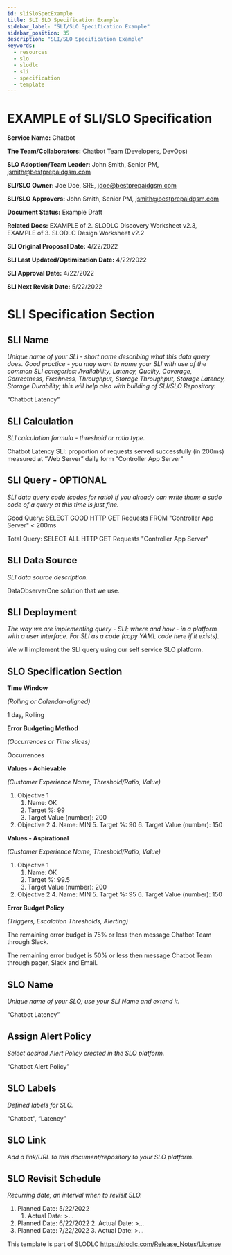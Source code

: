 ```yaml
---
id: sliSloSpecExample
title: SLI SLO Specification Example
sidebar_label: "SLI/SLO Specification Example"
sidebar_position: 35
description: "SLI/SLO Specification Example"
keywords:
  - resources
  - slo
  - slodlc
  - sli
  - specification
  - template
---
```

# EXAMPLE of SLI/SLO Specification 

**Service Name:** Chatbot

**The Team/Collaborators:** Chatbot Team (Developers, DevOps)

**SLO Adoption/Team Leader:** John Smith, Senior PM, jsmith@bestprepaidgsm.com

**SLI/SLO Owner:** Joe Doe, SRE, jdoe@bestprepaidgsm.com

**SLI/SLO Approvers:** John Smith, Senior PM, jsmith@bestprepaidgsm.com

**Document Status:** Example Draft

**Related Docs:** EXAMPLE of 2. SLODLC Discovery Worksheet v2.3, EXAMPLE of 3. SLODLC Design Worksheet v2.2

**SLI Original Proposal Date:** 4/22/2022

**SLI Last Updated/Optimization Date:** 4/22/2022

**SLI Approval Date:** 4/22/2022

**SLI Next Revisit Date:** 5/22/2022


# SLI Specification Section


## SLI Name

_Unique name of your SLI - short name describing what this data query does. Good practice - you may want to name your SLI with use of the common SLI categories: Availability, Latency, Quality, Coverage, Correctness, Freshness, Throughput, Storage Throughput, Storage Latency, Storage Durability; this will help also with building of SLI/SLO Repository._

“Chatbot Latency”


## SLI Calculation

_SLI calculation formula - threshold or ratio type._

Chatbot Latency SLI: proportion of requests served successfully (in 200ms) measured at “Web Server” daily form "Controller App Server"


## SLI Query - OPTIONAL

_SLI data query code (codes for ratio) if you already can write them; a sudo code of a query at this time is just fine._

Good Query: SELECT GOOD HTTP GET Requests FROM "Controller App Server" &lt; 200ms

Total Query: SELECT ALL HTTP GET Requests "Controller App Server"


## SLI Data Source

_SLI data source description._

DataObserverOne solution that we use.


## SLI Deployment

_The way we are implementing query - SLI; where and how - in a platform with a user interface. For SLI as a code (copy YAML code here if it exists)._

We will implement the SLI query using our self service SLO platform.


## SLO Specification Section

**Time Window**

_(Rolling or Calendar-aligned)_

1 day, Rolling

**Error Budgeting Method**

_(Occurrences or Time slices)_

Occurrences

**Values - Achievable**

_(Customer Experience Name, Threshold/Ratio, Value)_



1. Objective 1
    1. Name: OK
    2. Target %: 99
    3. Target Value (number): 200
2. Objective 2
    4. Name: MIN
    5. Target %: 90
    6. Target Value (number): 150

**Values - Aspirational**

_(Customer Experience Name, Threshold/Ratio, Value)_



1. Objective 1
    1. Name: OK
    2. Target %: 99.5
    3. Target Value (number): 200
2. Objective 2
    4. Name: MIN
    5. Target %: 95
    6. Target Value (number): 150

**Error Budget Policy**

_(Triggers, Escalation Thresholds, Alerting)_

The remaining error budget is 75% or less then message Chatbot Team through Slack.

The remaining error budget is 50% or less then message Chatbot Team through pager, Slack and Email.


## SLO Name

_Unique name of your SLO; use your SLI Name and extend it._

“Chatbot Latency”


## Assign Alert Policy

_Select desired Alert Policy created in the SLO platform._

“Chatbot Alert Policy”


## SLO Labels

_Defined labels for SLO._

“Chatbot”, “Latency”


## SLO Link

_Add a link/URL to this document/repository to your SLO platform._


## SLO Revisit Schedule

_Recurring date; an interval when to revisit SLO._



1. Planned Date: 5/22/2022
    1. Actual Date: >...
2. Planned Date: 6/22/2022
    2. Actual Date: >...
3. Planned Date: 7/22/2022
    3. Actual Date: >...


This template is part of SLODLC https://slodlc.com/Release_Notes/License
